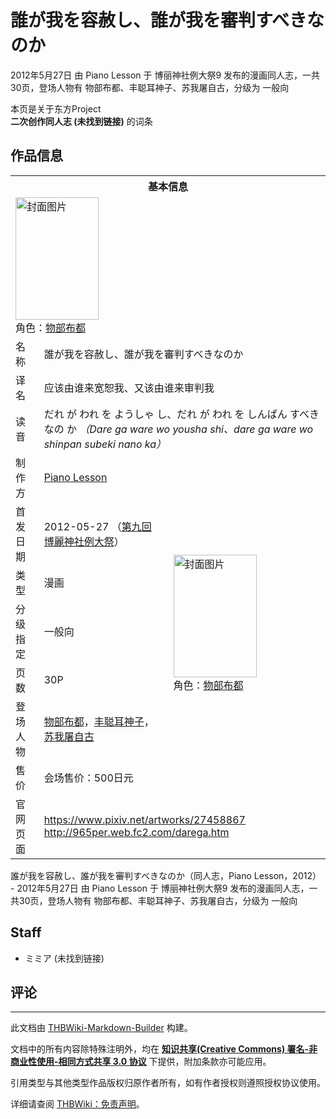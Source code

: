 # 誰が我を容赦し、誰が我を審判すべきなのか

<!-- source html: G:\repos\THBWiki-Markdown-Builder\THBWikiMarkdown\Temp\main\0\0b\ns0%3A%E8%AA%B0%E3%81%8C%E6%88%91%E3%82%92%E5%AE%B9%E8%B5%A6%E3%81%97%E3%80%81%E8%AA%B0%E3%81%8C%E6%88%91%E3%82%92%E5%AF%A9%E5%88%A4%E3%81%99%E3%81%B9%E3%81%8D%E3%81%AA%E3%81%AE%E3%81%8B.html -->

2012年5月27日 由 Piano Lesson 于 博丽神社例大祭9 发布的漫画同人志，一共30页，登场人物有 物部布都、丰聪耳神子、苏我屠自古，分级为 一般向

本页是关于东方Project  
 **二次创作同人志 (未找到链接)** 的词条
## 作品信息

<table><tbody><tr><th colspan="3">基本信息</th></tr><tr><td class="cover-artwork-mobile" colspan="2"><a href="./文件-誰が我を容赦し、誰が我を審判すべきなのか封面.jpg.md" class="image" title="封面图片"><img alt="封面图片" src="https://upload.thwiki.cc/thumb/9/9a/%E8%AA%B0%E3%81%8C%E6%88%91%E3%82%92%E5%AE%B9%E8%B5%A6%E3%81%97%E3%80%81%E8%AA%B0%E3%81%8C%E6%88%91%E3%82%92%E5%AF%A9%E5%88%A4%E3%81%99%E3%81%B9%E3%81%8D%E3%81%AA%E3%81%AE%E3%81%8B%E5%B0%81%E9%9D%A2.jpg/133px-%E8%AA%B0%E3%81%8C%E6%88%91%E3%82%92%E5%AE%B9%E8%B5%A6%E3%81%97%E3%80%81%E8%AA%B0%E3%81%8C%E6%88%91%E3%82%92%E5%AF%A9%E5%88%A4%E3%81%99%E3%81%B9%E3%81%8D%E3%81%AA%E3%81%AE%E3%81%8B%E5%B0%81%E9%9D%A2.jpg" decoding="async" loading="lazy" width="133" height="196" srcset="https://upload.thwiki.cc/thumb/9/9a/%E8%AA%B0%E3%81%8C%E6%88%91%E3%82%92%E5%AE%B9%E8%B5%A6%E3%81%97%E3%80%81%E8%AA%B0%E3%81%8C%E6%88%91%E3%82%92%E5%AF%A9%E5%88%A4%E3%81%99%E3%81%B9%E3%81%8D%E3%81%AA%E3%81%AE%E3%81%8B%E5%B0%81%E9%9D%A2.jpg/199px-%E8%AA%B0%E3%81%8C%E6%88%91%E3%82%92%E5%AE%B9%E8%B5%A6%E3%81%97%E3%80%81%E8%AA%B0%E3%81%8C%E6%88%91%E3%82%92%E5%AF%A9%E5%88%A4%E3%81%99%E3%81%B9%E3%81%8D%E3%81%AA%E3%81%AE%E3%81%8B%E5%B0%81%E9%9D%A2.jpg 1.5x, https://upload.thwiki.cc/thumb/9/9a/%E8%AA%B0%E3%81%8C%E6%88%91%E3%82%92%E5%AE%B9%E8%B5%A6%E3%81%97%E3%80%81%E8%AA%B0%E3%81%8C%E6%88%91%E3%82%92%E5%AF%A9%E5%88%A4%E3%81%99%E3%81%B9%E3%81%8D%E3%81%AA%E3%81%AE%E3%81%8B%E5%B0%81%E9%9D%A2.jpg/265px-%E8%AA%B0%E3%81%8C%E6%88%91%E3%82%92%E5%AE%B9%E8%B5%A6%E3%81%97%E3%80%81%E8%AA%B0%E3%81%8C%E6%88%91%E3%82%92%E5%AF%A9%E5%88%A4%E3%81%99%E3%81%B9%E3%81%8D%E3%81%AA%E3%81%AE%E3%81%8B%E5%B0%81%E9%9D%A2.jpg 2x" data-file-width="504" data-file-height="744"></a><div class="cover-char">角色：<a href="./物部布都.md" title="物部布都">物部布都</a></div></td>
</tr><tr><td class="label">名称</td><td colspan="2"> 誰が我を容赦し、誰が我を審判すべきなのか </td></tr><tr><td class="label">译名</td><td colspan="2"> 应该由谁来宽恕我、又该由谁来审判我 </td></tr><tr><td class="label">读音</td><td colspan="2"> だれ が われ を ようしゃ し、だれ が われ を しんぱん すべき なの か <i>（Dare ga ware wo yousha shi、dare ga ware wo shinpan subeki nano ka）</i> </td></tr><tr><td class="label">制作方</td><td><a href="./Piano_Lesson.md" title="Piano Lesson">Piano Lesson</a></td><td class="cover-artwork" rowspan="7" style="min-width:196px;"><a href="./文件-誰が我を容赦し、誰が我を審判すべきなのか封面.jpg.md" class="image" title="封面图片"><img alt="封面图片" src="https://upload.thwiki.cc/thumb/9/9a/%E8%AA%B0%E3%81%8C%E6%88%91%E3%82%92%E5%AE%B9%E8%B5%A6%E3%81%97%E3%80%81%E8%AA%B0%E3%81%8C%E6%88%91%E3%82%92%E5%AF%A9%E5%88%A4%E3%81%99%E3%81%B9%E3%81%8D%E3%81%AA%E3%81%AE%E3%81%8B%E5%B0%81%E9%9D%A2.jpg/133px-%E8%AA%B0%E3%81%8C%E6%88%91%E3%82%92%E5%AE%B9%E8%B5%A6%E3%81%97%E3%80%81%E8%AA%B0%E3%81%8C%E6%88%91%E3%82%92%E5%AF%A9%E5%88%A4%E3%81%99%E3%81%B9%E3%81%8D%E3%81%AA%E3%81%AE%E3%81%8B%E5%B0%81%E9%9D%A2.jpg" decoding="async" loading="lazy" width="133" height="196" srcset="https://upload.thwiki.cc/thumb/9/9a/%E8%AA%B0%E3%81%8C%E6%88%91%E3%82%92%E5%AE%B9%E8%B5%A6%E3%81%97%E3%80%81%E8%AA%B0%E3%81%8C%E6%88%91%E3%82%92%E5%AF%A9%E5%88%A4%E3%81%99%E3%81%B9%E3%81%8D%E3%81%AA%E3%81%AE%E3%81%8B%E5%B0%81%E9%9D%A2.jpg/199px-%E8%AA%B0%E3%81%8C%E6%88%91%E3%82%92%E5%AE%B9%E8%B5%A6%E3%81%97%E3%80%81%E8%AA%B0%E3%81%8C%E6%88%91%E3%82%92%E5%AF%A9%E5%88%A4%E3%81%99%E3%81%B9%E3%81%8D%E3%81%AA%E3%81%AE%E3%81%8B%E5%B0%81%E9%9D%A2.jpg 1.5x, https://upload.thwiki.cc/thumb/9/9a/%E8%AA%B0%E3%81%8C%E6%88%91%E3%82%92%E5%AE%B9%E8%B5%A6%E3%81%97%E3%80%81%E8%AA%B0%E3%81%8C%E6%88%91%E3%82%92%E5%AF%A9%E5%88%A4%E3%81%99%E3%81%B9%E3%81%8D%E3%81%AA%E3%81%AE%E3%81%8B%E5%B0%81%E9%9D%A2.jpg/265px-%E8%AA%B0%E3%81%8C%E6%88%91%E3%82%92%E5%AE%B9%E8%B5%A6%E3%81%97%E3%80%81%E8%AA%B0%E3%81%8C%E6%88%91%E3%82%92%E5%AF%A9%E5%88%A4%E3%81%99%E3%81%B9%E3%81%8D%E3%81%AA%E3%81%AE%E3%81%8B%E5%B0%81%E9%9D%A2.jpg 2x" data-file-width="504" data-file-height="744"></a><div class="cover-char">角色：<a href="./物部布都.md" title="物部布都">物部布都</a></div></td>
</tr><tr><td class="label">首发日期</td><td>2012-05-27&#160;（<a href="/展会作品列表?e=%E5%8D%9A%E4%B8%BD%E7%A5%9E%E7%A4%BE%E4%BE%8B%E5%A4%A7%E7%A5%AD%239">第九回 博麗神社例大祭</a>）</td></tr><tr><td class="label">类型</td><td>漫画</td></tr><tr><td class="label">分级指定</td><td>一般向</td></tr><tr><td class="label">页数</td><td>30P</td></tr><tr><td class="label">登场人物</td><td><a href="./物部布都.md" title="物部布都">物部布都</a>，<a href="./丰聪耳神子.md" title="丰聪耳神子">丰聪耳神子</a>，<a href="./苏我屠自古.md" title="苏我屠自古">苏我屠自古</a></td></tr><tr><td class="label">售价</td><td>会场售价：500日元</td></tr>
<tr><td class="label">官网页面</td><td colspan="2"><a rel="nofollow" class="external free" href="https://www.pixiv.net/artworks/27458867">https://www.pixiv.net/artworks/27458867</a><br><a rel="nofollow" class="external free" href="http://965per.web.fc2.com/darega.htm">http://965per.web.fc2.com/darega.htm</a></td></tr></tbody></table>

誰が我を容赦し、誰が我を審判すべきなのか（同人志，Piano Lesson，2012） - 2012年5月27日 由 Piano Lesson 于 博丽神社例大祭9 发布的漫画同人志，一共30页，登场人物有 物部布都、丰聪耳神子、苏我屠自古，分级为 一般向
## Staff
- ミミア (未找到链接)

## 评论




---

此文档由 [THBWiki-Markdown-Builder](https://github.com/Delsin-Yu/THBWiki-Markdown-Builder) 构建。

文档中的所有内容除特殊注明外，均在 [**知识共享(Creative Commons) 署名-非商业性使用-相同方式共享 3.0 协议**](https://creativecommons.org/licenses/by-sa/3.0/deed.zh-hans) 下提供，附加条款亦可能应用。

引用类型与其他类型作品版权归原作者所有，如有作者授权则遵照授权协议使用。

详细请查阅 [THBWiki：免责声明](https://thbwiki.cc/THBWiki:%E5%85%8D%E8%B4%A3%E5%A3%B0%E6%98%8E)。

